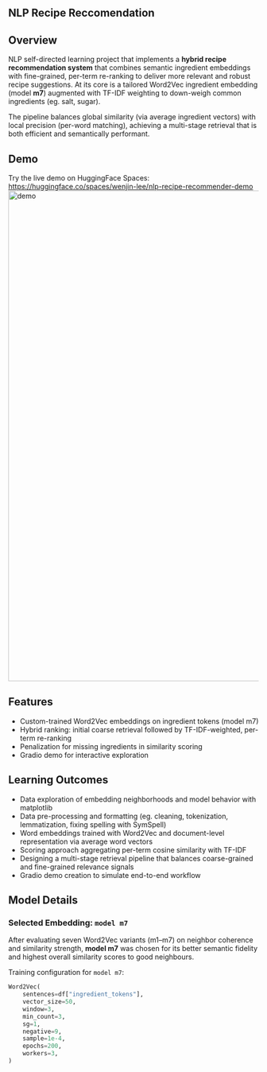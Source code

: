 ## NLP Recipe Reccomendation

## Overview

NLP self-directed learning project that implements a **hybrid recipe recommendation system** that combines semantic ingredient embeddings with fine-grained, per-term re-ranking to deliver more relevant and robust recipe suggestions. At its core is a tailored Word2Vec ingredient embedding (model **m7**) augmented with TF-IDF weighting to down-weigh common ingredients (eg. salt, sugar).

The pipeline balances global similarity (via average ingredient vectors) with local precision (per-word matching), achieving a multi-stage retrieval that is both efficient and semantically performant.

## Demo

Try the live demo on HuggingFace Spaces:  
https://huggingface.co/spaces/wenjin-lee/nlp-recipe-recommender-demo
<img width="1920" height="987" alt="demo" src="https://github.com/user-attachments/assets/a266a747-6c5d-4e3f-a182-7de748f18139" />

## Features

- Custom-trained Word2Vec embeddings on ingredient tokens (model m7)
- Hybrid ranking: initial coarse retrieval followed by TF-IDF-weighted, per-term re-ranking
- Penalization for missing ingredients in similarity scoring
- Gradio demo for interactive exploration

## Learning Outcomes
- Data exploration of embedding neighborhoods and model behavior with matplotlib
- Data pre-processing and formatting (eg. cleaning, tokenization, lemmatization, fixing spelling with SymSpell)
- Word embeddings trained with Word2Vec and document-level representation via average word vectors
- Scoring approach aggregating per-term cosine similarity with TF-IDF
- Designing a multi-stage retrieval pipeline that balances coarse-grained and fine-grained relevance signals
- Gradio demo creation to simulate end-to-end workflow

## Model Details

### Selected Embedding: `model m7`

After evaluating seven Word2Vec variants (m1–m7) on neighbor coherence and similarity strength, **model m7** was chosen for its better semantic fidelity and highest overall similarity scores to good neighbours.

Training configuration for `model m7`:

```python
Word2Vec(
    sentences=df["ingredient_tokens"],
    vector_size=50,
    window=3,
    min_count=3,
    sg=1,
    negative=9,
    sample=1e-4,
    epochs=200,
    workers=3,
)
